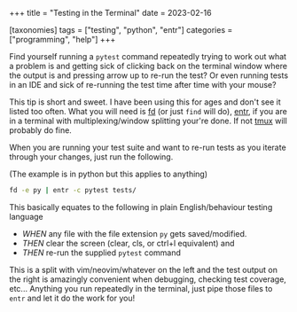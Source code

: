 +++
title = "Testing in the Terminal"
date = 2023-02-16

[taxonomies]
tags = ["testing", "python", "entr"]
categories = ["programming", "help"]
+++

Find yourself running a `pytest` command repeatedly trying to work out
what a problem is and getting sick of clicking back on the terminal
window where the output is and pressing arrow up to re-run the test?
Or even running tests in an IDE and sick of re-running the test
time after time with your mouse?

<!-- more -->

This tip is short and sweet. I have been using this for ages and don't
see it listed too often. What you will need is [fd](https://github.com/sharkdp/fd)
(or just `find` will do), [entr](https://eradman.com/entrproject/),
if you are in a terminal with multiplexing/window splitting your're done. If not
[tmux](https://github.com/tmux/tmux/wiki) will probably do fine.

When you are running your test suite and want to re-run tests as you iterate through
your changes, just run the following.

(The example is in python but this applies to anything)

```bash
fd -e py | entr -c pytest tests/
```

This basically equates to the following in plain English/behaviour testing language

- _WHEN_ any file with the file extension `py` gets saved/modified.
- _THEN_ clear the screen (clear, cls, or ctrl+l equivalent) and
- _THEN_ re-run the supplied `pytest` command

This is a split with vim/neovim/whatever on the left and the test output on the right
is amazingly convenient when debugging, checking test coverage, etc...
Anything you run repeatedly in the terminal, just pipe those files to `entr` and
let it do the work for you!
